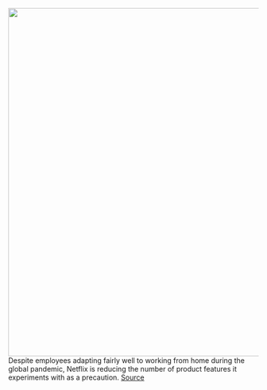 <img src='https://cdn.vox-cdn.com/thumbor/BGZVoEpire1oS_Kus2oIJ060rKA=/0x0:2040x1360/1200x800/filters:focal(857x517:1183x843)/cdn.vox-cdn.com/uploads/chorus_image/image/66686044/acastro_181101_1777_netflix_0002.0.jpg' width='700px' /><br/>
Despite employees adapting fairly well to working from home during the global pandemic, Netflix is reducing the number of product features it experiments with as a precaution.
<a href='https://www.theverge.com/2020/4/21/21230222/netflix-product-features-development-reduce-coronavirus-pandemic-earnings'> Source <a/>